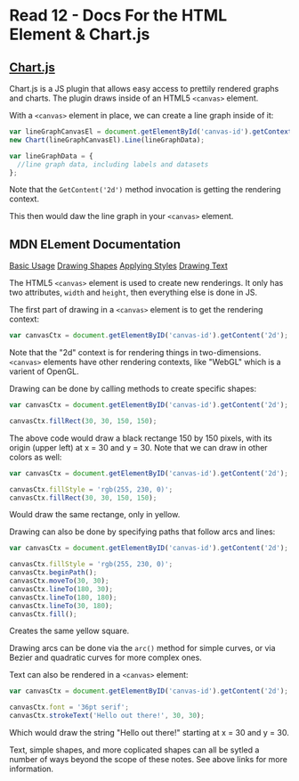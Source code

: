 # Read 12 - Docs For the HTML <canvas> Element & Chart.js

## [Chart.js](https://www.webdesignerdepot.com/2013/11/easily-create-stunning-animated-charts-with-chart-js/)

Chart.js is a JS plugin that allows easy access to prettily rendered graphs and charts. The plugin draws inside of an HTML5 `<canvas>` element.

With a `<canvas>` element in place, we can create a line graph inside of it:

```JavaScript
var lineGraphCanvasEl = document.getElementById('canvas-id').getContext('2d');
new Chart(lineGraphCanvasEl).Line(lineGraphData);

var lineGraphData = {
  //line graph data, including labels and datasets
};
```
Note that the `GetContent('2d')` method invocation is getting the rendering context.

This then would daw the line graph in your `<canvas>` element.

## MDN <canvas> ELement Documentation
[Basic Usage](https://developer.mozilla.org/en-US/docs/Web/API/Canvas_API/Tutorial/Basic_usage)
[Drawing Shapes](https://developer.mozilla.org/en-US/docs/Web/API/Canvas_API/Tutorial/Drawing_shapes)
[Applying Styles](https://developer.mozilla.org/en-US/docs/Web/API/Canvas_API/Tutorial/Applying_styles_and_colors)
[Drawing Text](https://developer.mozilla.org/en-US/docs/Web/API/Canvas_API/Tutorial/Drawing_text)

The HTML5 `<canvas>` element is used to create new renderings. It only has two attributes, `width` and `height`, then everything else is done in JS.

The first part of drawing in a `<canvas>` element is to get the rendering context:

```JavaScript
var canvasCtx = document.getElementByID('canvas-id').getContent('2d');
```

Note that the "2d" context is for rendering things in two-dimensions. `<canvas>` elements have other rendering contexts, like "WebGL" which is a varient of OpenGL.

Drawing can be done by calling methods to create specific shapes:

```JavaScript
var canvasCtx = document.getElementByID('canvas-id').getContent('2d');

canvasCtx.fillRect(30, 30, 150, 150);
```

The above code would draw a black rectange 150 by 150 pixels, with its origin (upper left) at x = 30 and y = 30. Note that we can draw in other colors as well:

```JavaScript
var canvasCtx = document.getElementByID('canvas-id').getContent('2d');

canvasCtx.fillStyle = 'rgb(255, 230, 0)';
canvasCtx.fillRect(30, 30, 150, 150);
```

Would draw the same rectange, only in yellow.

Drawing can also be done by specifying paths that follow arcs and lines:

```JavaScript
var canvasCtx = document.getElementByID('canvas-id').getContent('2d');

canvasCtx.fillStyle = 'rgb(255, 230, 0)';
canvasCtx.beginPath();
canvasCtx.moveTo(30, 30);
canvasCtx.lineTo(180, 30);
canvasCtx.lineTo(180, 180);
canvasCtx.lineTo(30, 180);
canvasCtx.fill();
```

Creates the same yellow square.

Drawing arcs can be done via the `arc()` method for simple curves, or via Bezier and quadratic curves for more complex ones.

Text can also be rendered in a `<canvas>` element:

```JavaScript
var canvasCtx = document.getElementByID('canvas-id').getContent('2d');

canvasCtx.font = '36pt serif';
canvasCtx.strokeText('Hello out there!', 30, 30);
```

Which would draw the string "Hello out there!" starting at x = 30 and y = 30.

Text, simple shapes, and more coplicated shapes can all be sytled a number of ways beyond the scope of these notes. See above links for more information.